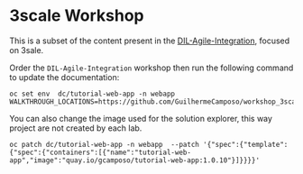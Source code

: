 # 3scale Workshop

This is a subset of the content present in the [DIL-Agile-Integration](https://github.com/RedHat-Middleware-Workshops/dayinthelife-integration), focused on 3sale.

Order the `DIL-Agile-Integration` workshop then run the following command to update the documentation:

    oc set env  dc/tutorial-web-app -n webapp WALKTHROUGH_LOCATIONS=https://github.com/GuilhermeCamposo/workshop_3scale.git

You can also change the image used for the solution explorer, this way project are not created by each lab.

    oc patch dc/tutorial-web-app -n webapp  --patch '{"spec":{"template":{"spec":{"containers":[{"name":"tutorial-web-app","image":"quay.io/gcamposo/tutorial-web-app:1.0.10"}]}}}}'
